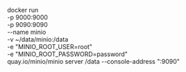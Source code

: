 docker run \
-p 9000:9000 \
-p 9090:9090 \
--name minio \
-v ~/data/minio:/data \
-e "MINIO_ROOT_USER=root" \
-e "MINIO_ROOT_PASSWORD=password" \
quay.io/minio/minio server /data --console-address ":9090"